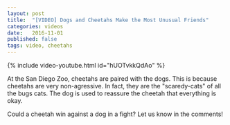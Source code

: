 ```yaml
---
layout: post
title:  "[VIDEO] Dogs and Cheetahs Make the Most Unusual Friends"
categories: videos
date:   2016-11-01
published: false
tags: video, cheetahs
---
```


{% include video-youtube.html id="hUOTvkkQdAo" %}
<br/>

At the San Diego Zoo, cheetahs are paired with the dogs.  This is because cheetahs
are very non-agressive.  In fact, they are the "scaredy-cats" of all the bugs cats.
The dog is used to reassure the cheetah that everything is okay.

Could a cheetah win against a dog in a fight?  Let us know in the comments!

